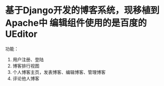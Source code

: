# 基于Django开发的博客系统，现移植到Apache中  编辑组件使用的是百度的UEditor
功能：
1. 用户注册、登陆
2. 博客排行视图
3. 个人博客主页，发表博客、编辑博客、管理博客
4. 评论他人博客
